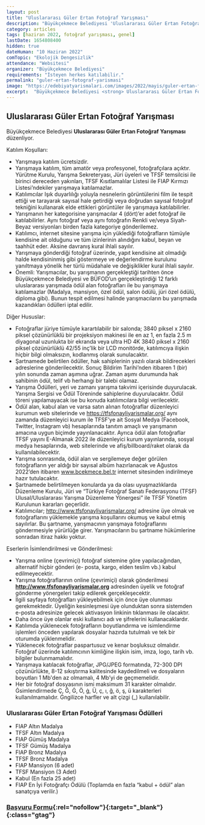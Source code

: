 ```yaml
---
layout: post
title: "Uluslararası Güler Ertan Fotoğraf Yarışması"
description: "Büyükçekmece Belediyesi 'Uluslararası Güler Ertan Fotoğraf Yarışması' düzenliyor."
category: articles
tags: [haziran 2022, fotoğraf yarışması, genel]
lastDate: 1654808400
hidden: true
dateHuman: "10 Haziran 2022"
comTopic: "Ekolojik Dengesizlik"
attendance: "Websitesi"
organizer: "Büyükçekmece Belediyesi"
requirements: "İsteyen herkes katılabilir."
permalink: "guler-ertan-fotograf-yarismasi"
image: "https://edebiyatyarismalari.com/images/2022/mayis/guler-ertan-fotograf-yarismasi.jpg"
excerpt:  "Büyükçekmece Belediyesi <strong> Uluslararası Güler Ertan Fotoğraf Yarışması </strong> düzenliyor."
---
```


## Uluslararası Güler Ertan Fotoğraf Yarışması
Büyükçekmece Belediyesi **Uluslararası Güler Ertan Fotoğraf Yarışması** düzenliyor.

Katılım Koşulları:
- Yarışmaya katılım ücretsizdir.
- Yarışmaya katılım, tüm amatör veya profesyonel, fotoğrafçılara açıktır. Yürütme Kurulu, Yarışma Sekreteryası, Jüri üyeleri ve TFSF temsilcisi ile birinci dereceden yakınları, TFSF Kısıtlamalılar Listesi ile FIAP Kırmızı Listesi’ndekiler yarışmaya katılamazlar.
- Katılımcılar Işık duyarlılığı yoluyla nesnelerin görüntülerini film ile tespit ettiği ve tarayarak sayısal hale getirdiği veya doğrudan sayısal fotoğraf tekniğini kullanarak elde ettikleri görüntüler ile yarışmaya katılabilirler.
- Yarışmanın her kategorisine yarışmacılar 4 (dört)’er adet fotoğraf ile katılabilirler. Aynı fotoğraf veya aynı fotoğrafın Renkli ve/veya Siyah-Beyaz versiyonları birden fazla kategoriye gönderilemez.
- Katılımcı, internet sitesine yarışma için yüklediği fotoğrafların tümüyle kendisine ait olduğunu ve tüm izinlerinin alındığını kabul, beyan ve taahhüt eder. Aksine davranış kural ihlali sayılır.
- Yarışmaya gönderdiği fotoğraf üzerinde, yapıt kendisine ait olmadığı halde kendisininmiş gibi göstermeye ve değerlendirme kurulunu yanıltmaya yönelik her türlü müdahale ve değişiklikler kural ihlali sayılır.
- Önemli: Yarışmacılar, bu yarışmanın gerçekleştiği tarihten önce Büyükçekmece Belediyesi ve BÜFOD’un gerçekleştirdiği 12 farklı uluslararası yarışmada ödül alan fotoğrafları ile bu yarışmaya katılamazlar (Madalya, mansiyon, özel ödül, salon ödülü, jüri özel ödülü, diploma gibi). Bunun tespit edilmesi halinde yarışmacıların bu yarışmada kazandıkları ödülleri iptal edilir.

Diğer Hususlar:
- Fotoğraflar jüriye tümüyle karartılabilir bir salonda; 3840 piksel x 2160 piksel çözünürlüklü bir projeksiyon makinesi ile en az 1, en fazla 2.5 m diyagonal uzunlukta bir ekranda veya ultra HD 4K 3840 piksel x 2160 piksel çözünürlüklü 42/55 inç’lik bir LCD monitörde, katılımcıya ilişkin hiçbir bilgi olmaksızın, kodlanmış olarak sunulacaktır.
- Şartnamede belirtilen ödüller, hak sahiplerinin yazılı olarak bildirecekleri adreslerine gönderilecektir. Sonuç Bildirim Tarihi’nden itibaren 1 (bir) yılın sonunda zaman aşımına uğrar. Zaman aşımı durumunda hak sahibinin ödül, telif vb herhangi bir talebi olamaz.
- Yarışma Ödülleri, yeri ve zamanı yarışma takvimi içerisinde duyurulacak. Yarışma Sergisi ve Ödül Töreninde sahiplerine duyurulacaktır. Ödül töreni yapılamayacak ise bu konuda katılımcılara bilgi verilecektir.
- Ödül alan, kabul alan ve varsa satın alınan fotoğraflar düzenleyici kurumun web sitelerinde ve https://tfsfonayliyarismalar.org/ aynı zamanda düzenleyici kurum ile TFSF’ye ait Sosyal Medya (Facebook, Twitter, Instagram vb) hesaplarında tanıtım amaçlı ve yarışmanın amacına uygun biçimde yayınlanacaktır. Ayrıca ödül alan fotoğraflar TFSF yayını E-Almanak 2022 ile düzenleyici kurum yayınlarında, sosyal medya hesaplarında, web sitelerinde ve afiş/billboard/raket olarak da kullanılabilecektir.
- Yarışma sonrasında, ödül alan ve sergilemeye değer görülen fotoğrafların yer aldığı bir sayısal albüm hazırlanacak ve Ağustos 2022’den itibaren www.bcekmece.bel.tr internet sitesinden indirilmeye hazır tutulacaktır.
- Şartnamede belirtilmeyen konularda ya da olası uyuşmazlıklarda Düzenleme Kurulu, Jüri ve “Türkiye Fotoğraf Sanatı Federasyonu (TFSF) Ulusal/Uluslararası Yarışma Düzenleme Yönergesi” ile TFSF Yönetim Kurulunun kararları geçerlidir.
- Katılımcılar; http://www.tfsfonayliyarismalar.org/ adresine üye olmak ve fotoğraflarını yüklemekle yarışma koşullarını okumuş ve kabul etmiş sayılırlar. Bu şartname, yarışmacının yarışmaya fotoğraflarını göndermesiyle yürürlüğe girer. Yarışmacıların bu şartname hükümlerine sonradan itiraz hakkı yoktur.


Eserlerin İsimlendirilmesi ve Gönderilmesi:
- Yarışma online (çevrimiçi) fotoğraf sistemine göre yapılacağından, alternatif hiçbir gönderi (e- posta, kargo, elden teslim vb.) kabul edilmeyecektir.
- Yarışma fotoğraflarının online (çevrimiçi) olarak gönderilmesi **http://www.tfsfonayliyarismalar.org** adresinden üyelik ve fotoğraf gönderme yönergeleri takip edilerek gerçekleşecektir.
- İlgili sayfaya fotoğrafları yükleyebilmek için önce üye olunması gerekmektedir. Üyeliğin kesinleşmesi üye olunduktan sonra sistemden e-posta adresinize gelecek aktivasyon linkinin tıklanması ile olacaktır.
- Daha önce üye olanlar eski kullanıcı adı ve şifrelerini kullanacaklardır.
- Katılımda yüklenecek fotoğrafların boyutlandırma ve isimlendirme işlemleri önceden yapılarak dosyalar hazırda tutulmalı ve tek bir oturumda yüklenmelidir.
- Yüklenecek fotoğraflar paspartusuz ve kenar boşluksuz olmalıdır. Fotoğraf üzerinde katılımcının kimliğine ilişkin isim, imza, logo, tarih vb. bilgiler bulunmamalıdır.
- Yarışmaya katılacak fotoğraflar, JPG/JPEG formatında, 72-300 DPI çözünürlükte, 8-12 sıkıştırma kalitesinde kaydedilmeli ve dosyaların boyutları 1 Mb'den az olmamalı, 4 Mb’yi de geçmemelidir.
- Her bir fotoğraf dosyasının ismi maksimum 31 karakter olmalıdır. Ġsimlendirmede Ç, Ğ, Ġ, Ö, ġ, Ü, ç, ı, ğ, ö, ş, ü karakterleri kullanılmamalıdır. Ġngilizce harfler ve alt çizgi (_) kullanılabilir.


### Uluslararası Güler Ertan Fotoğraf Yarışması Ödülleri
- FIAP Altın Madalya
- TFSF Altın Madalya
- FIAP Gümüş Madalya
- TFSF Gümüş Madalya
- FIAP Bronz Madalya
- TFSF Bronz Madalya
- FIAP Mansiyon (6 adet)
- TFSF Mansiyon (3 Adet)
- Kabul (En fazla 25 adet)
- FIAP En İyi Fotoğrafçı Ödülü (Toplamda en fazla “kabul + ödül” alan sanatçıya verilir.)


### [Başvuru Formu](https://tfsfonayliyarismalar.org/?ref=edebiyatyarismalari.com){:rel="nofollow"}{:target="_blank"}{:class="gtag"}